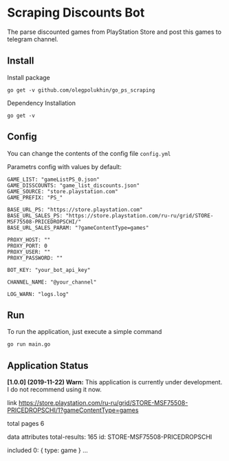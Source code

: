 # Scraping Discounts Bot

The parse discounted games from PlayStation Store and post this games to telegram channel.

## Install

Install package

```
go get -v github.com/olegpolukhin/go_ps_scraping
```

Dependency Installation

```
go get -v
```

## Config

You can change the contents of the config file `config.yml`

Parametrs config with values by default:

```
GAME_LIST: "gameListPS_0.json"
GAME_DISSCOUNTS: "game_list_discounts.json"
GAME_SOURCE: "store.playstation.com"
GAME_PREFIX: "PS_"

BASE_URL_PS: "https://store.playstation.com"
BASE_URL_SALES_PS: "https://store.playstation.com/ru-ru/grid/STORE-MSF75508-PRICEDROPSCHI/"
BASE_URL_SALES_PARAM: "?gameContentType=games"

PROXY_HOST: ""
PROXY_PORT: 0
PROXY_USER: ""
PROXY_PASSWORD: ""

BOT_KEY: "your_bot_api_key"

CHANNEL_NAME: "@your_channel"

LOG_WARN: "logs.log"
```

## Run

To run the application, just execute a simple command

```
go run main.go
```

## Application Status

**[1.0.0] (2019-11-22) Warn:**
This application is currently under development. I do not recommend using it now.


link https://store.playstation.com/ru-ru/grid/STORE-MSF75508-PRICEDROPSCHI/1?gameContentType=games

total pages 6

data
    attributes
        total-results: 165
    id: STORE-MSF75508-PRICEDROPSCHI

included
    0: {
        type: game
    }
    ...